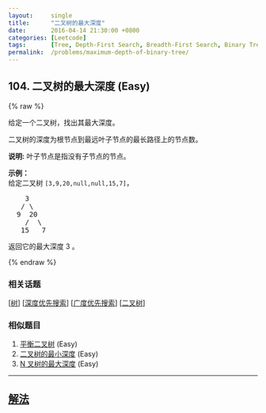 ```yaml
---
layout:     single
title:      "二叉树的最大深度"
date:       2016-04-14 21:30:00 +0800
categories: [Leetcode]
tags:       [Tree, Depth-First Search, Breadth-First Search, Binary Tree]
permalink:  /problems/maximum-depth-of-binary-tree/
---
```


## 104. 二叉树的最大深度 (Easy)

{% raw %}

<p>给定一个二叉树，找出其最大深度。</p>

<p>二叉树的深度为根节点到最远叶子节点的最长路径上的节点数。</p>

<p><strong>说明:</strong>&nbsp;叶子节点是指没有子节点的节点。</p>

<p><strong>示例：</strong><br>
给定二叉树 <code>[3,9,20,null,null,15,7]</code>，</p>

<pre>    3
   / \
  9  20
    /  \
   15   7</pre>

<p>返回它的最大深度&nbsp;3 。</p>

{% endraw %}

### 相关话题
  [[树](https://github.com/openset/leetcode/tree/master/tag/tree/README.md)]
  [[深度优先搜索](https://github.com/openset/leetcode/tree/master/tag/depth-first-search/README.md)]
  [[广度优先搜索](https://github.com/openset/leetcode/tree/master/tag/breadth-first-search/README.md)]
  [[二叉树](https://github.com/openset/leetcode/tree/master/tag/binary-tree/README.md)]

### 相似题目
  1. [平衡二叉树](/problems/balanced-binary-tree) (Easy)
  1. [二叉树的最小深度](/problems/minimum-depth-of-binary-tree) (Easy)
  1. [N 叉树的最大深度](/problems/maximum-depth-of-n-ary-tree) (Easy)

---

## [解法](https://github.com/openset/leetcode/tree/master/problems/maximum-depth-of-binary-tree)
